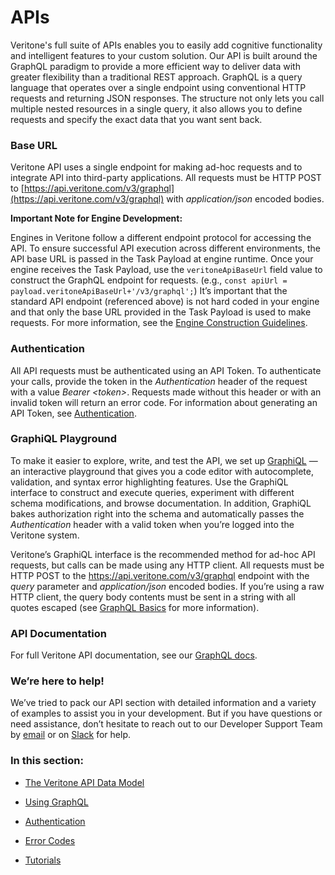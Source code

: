 # APIs

Veritone's full suite of APIs enables you to easily add cognitive functionality and intelligent features to your custom solution. Our API is built around the GraphQL paradigm to provide a more efficient way to deliver data with greater flexibility than a traditional REST approach. GraphQL is a query language that operates over a single endpoint using conventional HTTP requests and returning JSON responses. The structure not only lets you call multiple nested resources in a single query, it also allows you to define requests and specify the exact data that you want sent back.

### Base URL

Veritone API uses a single endpoint for making ad-hoc requests and to integrate API into third-party applications. All requests must be HTTP POST to [https://api.veritone.com/v3/graphql](https://api.veritone.com/v3/graphql) with *application/json* encoded bodies.

**Important Note for Engine Development:**

Engines in Veritone follow a different endpoint protocol for accessing the API. To ensure successful API execution across different environments, the API base URL is passed in the Task Payload at engine runtime. Once your engine receives the Task Payload, use the `veritoneApiBaseUrl` field value to construct the GraphQL endpoint for requests. (e.g., `const apiUrl = payload.veritoneApiBaseUrl+'/v3/graphql';`) It’s important that the standard API endpoint (referenced above) is not hard coded in your engine and that only the base URL provided in the Task Payload is used to make requests. For more information, see the [Engine Construction Guidelines](/engines/guidelines).

### Authentication

All API requests must be authenticated using an API Token. To authenticate your calls, provide the token in the *Authentication* header of the request with a value *Bearer \<token\>*. Requests made without this header or with an invalid token will return an error code. For information about generating an API Token, see [Authentication](/apis/authentication).

### GraphiQL Playground

To make it easier to explore, write, and test the API, we set up [GraphiQL](https://api.veritone.com/v3/graphiql) — an interactive playground that gives you a code editor with autocomplete, validation, and syntax error highlighting features. Use the GraphiQL interface to construct and execute queries, experiment with different schema modifications, and browse documentation. In addition, GraphiQL bakes authorization right into the schema and automatically passes the *Authentication* header with a valid token when you’re logged into the Veritone system.

Veritone’s GraphiQL interface is the recommended method for ad-hoc API requests, but calls can be made using any HTTP client. All requests must be HTTP POST to the https://api.veritone.com/v3/graphql endpoint with the *query* parameter and *application/json* encoded bodies. If you’re using a raw HTTP client, the query body contents must be sent in a string with all quotes escaped (see [GraphQL Basics](/apis/tutorials/graphql-basics) for more information).

### API Documentation

For full Veritone API documentation, see our [GraphQL docs](https://api.veritone.com/v3/graphqldocs/).

### We’re here to help!

We’ve tried to pack our API section with detailed information and a variety of examples to assist you in your development. But if you have questions or need assistance, don’t hesitate to reach out to our Developer Support Team by [email](mailto:devsupport@veritone.com) or on [Slack](https://chat.veritone.com/) for help.

### In this section:

* [The Veritone API Data Model](/apis/data-model)

* [Using GraphQL](/apis/using-graphql)

* [Authentication](/apis/authentication)

* [Error Codes](/apis/error-codes)

* [Tutorials](/apis/tutorials/) 
